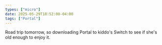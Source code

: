 ```yaml
---
types: ["micro"]
date: 2025-05-29T18:52:00-04:00
tags: ["Portal"]
---
```

Road trip tomorrow, so downloading Portal to kiddo's Switch to see if she's old enough to enjoy it.